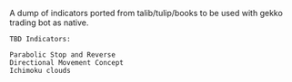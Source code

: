 A dump of indicators ported from talib/tulip/books to be used with gekko trading
bot as native.

```
TBD Indicators: 

Parabolic Stop and Reverse 
Directional Movement Concept 
Ichimoku clouds
```

